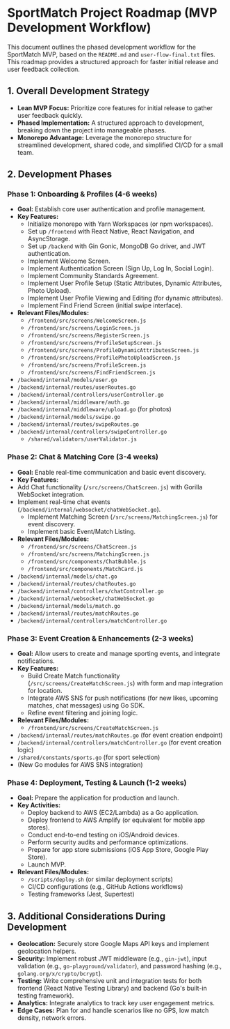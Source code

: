 # SportMatch Project Roadmap (MVP Development Workflow)

This document outlines the phased development workflow for the SportMatch MVP, based on the `README.md` and `user-flow-final.txt` files. This roadmap provides a structured approach for faster initial release and user feedback collection.

## 1. Overall Development Strategy

*   **Lean MVP Focus:** Prioritize core features for initial release to gather user feedback quickly.
*   **Phased Implementation:** A structured approach to development, breaking down the project into manageable phases.
*   **Monorepo Advantage:** Leverage the monorepo structure for streamlined development, shared code, and simplified CI/CD for a small team.

## 2. Development Phases

### Phase 1: Onboarding & Profiles (4-6 weeks)
*   **Goal:** Establish core user authentication and profile management.
*   **Key Features:**
    *   Initialize monorepo with Yarn Workspaces (or npm workspaces).
    *   Set up `/frontend` with React Native, React Navigation, and AsyncStorage.
    *   Set up `/backend` with Gin Gonic, MongoDB Go driver, and JWT authentication.
    *   Implement Welcome Screen.
    *   Implement Authentication Screen (Sign Up, Log In, Social Login).
    *   Implement Community Standards Agreement.
    *   Implement User Profile Setup (Static Attributes, Dynamic Attributes, Photo Upload).
    *   Implement User Profile Viewing and Editing (for dynamic attributes).
    *   Implement Find Friend Screen (initial swipe interface).
*   **Relevant Files/Modules:**
    *   `/frontend/src/screens/WelcomeScreen.js`
    *   `/frontend/src/screens/LoginScreen.js`
    *   `/frontend/src/screens/RegisterScreen.js`
    *   `/frontend/src/screens/ProfileSetupScreen.js`
    *   `/frontend/src/screens/ProfileDynamicAttributesScreen.js`
    *   `/frontend/src/screens/ProfilePhotoUploadScreen.js`
    *   `/frontend/src/screens/ProfileScreen.js`
    *   `/frontend/src/screens/FindFriendScreen.js`
*   `/backend/internal/models/user.go`
*   `/backend/internal/routes/userRoutes.go`
*   `/backend/internal/controllers/userController.go`
*   `/backend/internal/middleware/auth.go`
*   `/backend/internal/middleware/upload.go` (for photos)
*   `/backend/internal/models/swipe.go`
*   `/backend/internal/routes/swipeRoutes.go`
*   `/backend/internal/controllers/swipeController.go`
    *   `/shared/validators/userValidator.js`

### Phase 2: Chat & Matching Core (3-4 weeks)
*   **Goal:** Enable real-time communication and basic event discovery.
*   **Key Features:**
*   Add Chat functionality (`/src/screens/ChatScreen.js`) with Gorilla WebSocket integration.
*   Implement real-time chat events (`/backend/internal/websocket/chatWebSocket.go`).
    *   Implement Matching Screen (`/src/screens/MatchingScreen.js`) for event discovery.
    *   Implement basic Event/Match Listing.
*   **Relevant Files/Modules:**
    *   `/frontend/src/screens/ChatScreen.js`
    *   `/frontend/src/screens/MatchingScreen.js`
    *   `/frontend/src/components/ChatBubble.js`
    *   `/frontend/src/components/MatchCard.js`
*   `/backend/internal/models/chat.go`
*   `/backend/internal/routes/chatRoutes.go`
*   `/backend/internal/controllers/chatController.go`
*   `/backend/internal/websocket/chatWebSocket.go`
*   `/backend/internal/models/match.go`
*   `/backend/internal/routes/matchRoutes.go`
*   `/backend/internal/controllers/matchController.go`

### Phase 3: Event Creation & Enhancements (2-3 weeks)
*   **Goal:** Allow users to create and manage sporting events, and integrate notifications.
*   **Key Features:**
    *   Build Create Match functionality (`/src/screens/CreateMatchScreen.js`) with form and map integration for location.
    *   Integrate AWS SNS for push notifications (for new likes, upcoming matches, chat messages) using Go SDK.
    *   Refine event filtering and joining logic.
*   **Relevant Files/Modules:**
    *   `/frontend/src/screens/CreateMatchScreen.js`
*   `/backend/internal/routes/matchRoutes.go` (for event creation endpoint)
*   `/backend/internal/controllers/matchController.go` (for event creation logic)
*   `/shared/constants/sports.go` (for sport selection)
*   (New Go modules for AWS SNS integration)

### Phase 4: Deployment, Testing & Launch (1-2 weeks)
*   **Goal:** Prepare the application for production and launch.
*   **Key Activities:**
    *   Deploy backend to AWS (EC2/Lambda) as a Go application.
    *   Deploy frontend to AWS Amplify (or equivalent for mobile app stores).
    *   Conduct end-to-end testing on iOS/Android devices.
    *   Perform security audits and performance optimizations.
    *   Prepare for app store submissions (iOS App Store, Google Play Store).
    *   Launch MVP.
*   **Relevant Files/Modules:**
    *   `/scripts/deploy.sh` (or similar deployment scripts)
    *   CI/CD configurations (e.g., GitHub Actions workflows)
    *   Testing frameworks (Jest, Supertest)

## 3. Additional Considerations During Development

*   **Geolocation:** Securely store Google Maps API keys and implement geolocation helpers.
*   **Security:** Implement robust JWT middleware (e.g., `gin-jwt`), input validation (e.g., `go-playground/validator`), and password hashing (e.g., `golang.org/x/crypto/bcrypt`).
*   **Testing:** Write comprehensive unit and integration tests for both frontend (React Native Testing Library) and backend (Go's built-in testing framework).
*   **Analytics:** Integrate analytics to track key user engagement metrics.
*   **Edge Cases:** Plan for and handle scenarios like no GPS, low match density, network errors.
